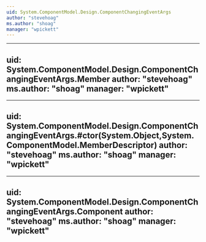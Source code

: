 ```yaml
---
uid: System.ComponentModel.Design.ComponentChangingEventArgs
author: "stevehoag"
ms.author: "shoag"
manager: "wpickett"
---
```


---
uid: System.ComponentModel.Design.ComponentChangingEventArgs.Member
author: "stevehoag"
ms.author: "shoag"
manager: "wpickett"
---

---
uid: System.ComponentModel.Design.ComponentChangingEventArgs.#ctor(System.Object,System.ComponentModel.MemberDescriptor)
author: "stevehoag"
ms.author: "shoag"
manager: "wpickett"
---

---
uid: System.ComponentModel.Design.ComponentChangingEventArgs.Component
author: "stevehoag"
ms.author: "shoag"
manager: "wpickett"
---
